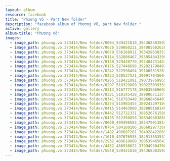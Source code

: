 ```yaml
---
layout: album
resource: facebook
title: "Phương Võ - Part New folder"
description: "facebook album of Phương Võ, part New folder."
active: gallery
album-title: "Phương Võ"
images:
  - image_path: phuong.vo.373414/New folder/0004_539421810_3943683835922125_4057653553596225041_n.jpg
  - image_path: phuong.vo.373414/New folder/0026_539860221_3940056026284906_6415451141547525356_n.jpg
  - image_path: phuong.vo.373414/New folder/0079_536168911_3934286383528537_6434579750570745363_n.jpg
  - image_path: phuong.vo.373414/New folder/0114_532886467_3930548433902332_9938234829615749_n.jpg
  - image_path: phuong.vo.373414/New folder/0158_529438770_3924847314472444_1747552728163534578_n.jpg
  - image_path: phuong.vo.373414/New folder/0176_527448698_3920217904935385_4636011627789185023_n.jpg
  - image_path: phuong.vo.373414/New folder/0242_522598494_3910055152618327_1113893570956790929_n.jpg
  - image_path: phuong.vo.373414/New folder/0253_520537521_3909170456040130_5822102939719699002_n.jpg
  - image_path: phuong.vo.373414/New folder/0265_519421091_3907397699550739_4881342388471179804_n.jpg
  - image_path: phuong.vo.373414/New folder/0297_518329889_3902250393398803_5527217336696888079_n.jpg
  - image_path: phuong.vo.373414/New folder/0313_516777178_3900356696921506_400424675448018670_n.jpg
  - image_path: phuong.vo.373414/New folder/0321_518145428_3899067113717131_62791537172014229_n.jpg
  - image_path: phuong.vo.373414/New folder/0341_516793448_3896084564015386_4370817298096435747_n.jpg
  - image_path: phuong.vo.373414/New folder/0374_515983455_3892432971047212_4065226771996762234_n.jpg
  - image_path: phuong.vo.373414/New folder/0415_514463060_3888001681490341_8491013244199866960_n.jpg
  - image_path: phuong.vo.373414/New folder/0442_512721331_3885267615097081_930043486487429011_n.jpg
  - image_path: phuong.vo.373414/New folder/0455_512350893_3883498638607312_7600620947138429655_n.jpg
  - image_path: phuong.vo.373414/New folder/0660_499498583_3854790138144829_4311684524388471487_n.jpg
  - image_path: phuong.vo.373414/New folder/0764_504160106_3866029773687532_3914878365755193269_n.jpg
  - image_path: phuong.vo.373414/New folder/1482_498697261_3849284228695420_8687888049891322069_n.jpg
  - image_path: phuong.vo.373414/New folder/1610_497676935_3849135535376956_8162150557448743369_n.jpg
  - image_path: phuong.vo.373414/New folder/2932_488618080_3805394656417711_2924325812669148996_n.jpg
  - image_path: phuong.vo.373414/New folder/4452_486938622_3799493047007872_6481995794781340194_n.jpg
  - image_path: phuong.vo.373414/New folder/5540_539421810_3943683835922125_4057653553596225041_n.jpg
---
```

